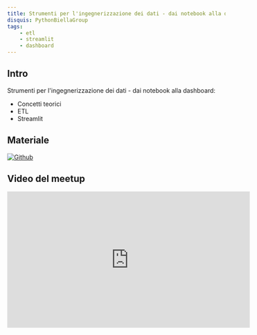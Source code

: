 ```yaml
---
title: Strumenti per l'ingegnerizzazione dei dati - dai notebook alla dashboard
disquis: PythonBiellaGroup
tags:
    - etl
    - streamlit
    - dashboard
---
```


## Intro

Strumenti per l'ingegnerizzazione dei dati - dai notebook alla dashboard:

* Concetti teorici
* ETL
* Streamlit

## Materiale

[![Github](https://img.shields.io/badge/GitHub-181717.svg?style=for-the-badge&logo=GitHub&logoColor=white)](https://github.com/PythonBiellaGroup/Streamlit-template)

## Video del meetup

<iframe width="560" height="315" src="https://www.youtube.com/embed/Rqdu47fiDhk?si=7GibnPwt588_lb0h" title="YouTube video player" frameborder="0" allow="accelerometer; autoplay; clipboard-write; encrypted-media; gyroscope; picture-in-picture; web-share" allowfullscreen></iframe>
